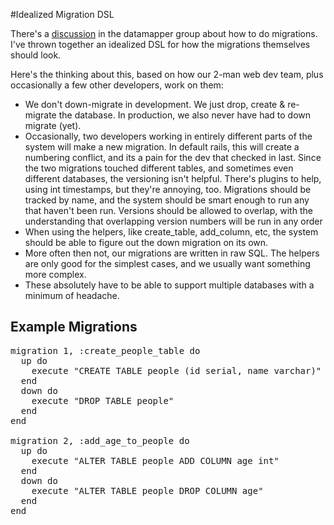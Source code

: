 #Idealized Migration DSL

There's a <a href="http://groups.google.com/group/datamapper/browse_thread/thread/1b24e6f3d7675add">discussion</a> in the datamapper group about how to do migrations. I've thrown together an idealized DSL for how the migrations themselves should look.

Here's the thinking about this, based on how our 2-man web dev team, plus occasionally a few other developers, work on them:

<ul>
<li>
We don't down-migrate in development. We just drop, create & re-migrate the database. In production, we also never have had to down migrate (yet).
</li>
<li>
Occasionally, two developers working in entirely different parts of the system will make a new migration. In default rails, this will create a numbering conflict, and its a pain for the dev that checked in last. Since the two migrations touched different tables, and sometimes even different databases, the versioning isn't helpful. There's plugins to help, using int timestamps, but they're annoying, too. Migrations should be tracked by name, and the system should be smart enough to run any that haven't been run. Versions should be allowed to overlap, with the understanding that overlapping version numbers will be run in any order
</li>
<li>
When using the helpers, like create_table, add_column, etc, the system should be able to figure out the down migration on its own.
</li>
<li>
More often then not, our migrations are written in raw SQL. The helpers are only good for the simplest cases, and we usually want something more complex.
</li>
<li>
These absolutely have to be able to support multiple databases with a minimum of headache.
</li>
</ul>

<h2>Example Migrations</h2>

<pre lang="ruby">
migration 1, :create_people_table do
  up do
    execute "CREATE TABLE people (id serial, name varchar)"
  end
  down do
    execute "DROP TABLE people"
  end
end

migration 2, :add_age_to_people do
  up do
    execute "ALTER TABLE people ADD COLUMN age int"
  end
  down do
    execute "ALTER TABLE people DROP COLUMN age"
  end
end
</pre>

